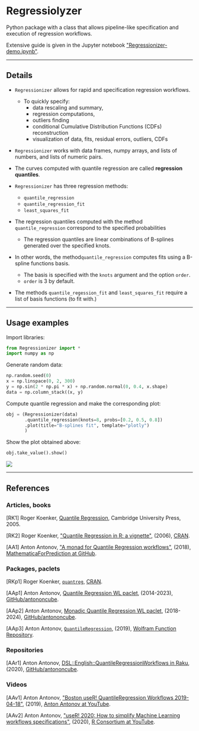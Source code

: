 # Regressiolyzer

Python package with a class that allows pipeline-like specification and execution of regression workflows.

Extensive guide is given in the Jupyter notebook 
["Regressionizer-demo.ipynb"](https://github.com/antononcube/Python-Regressionizer/blob/main/docs/Regressionizer-demo.ipynb).

-----

## Details

- `Regressionizer` allows for rapid and specification regression workflows.
  - To quickly specify: 
    - data rescaling and summary, 
    - regression computations,
    - outliers finding
    - conditional Cumulative Distribution Functions (CDFs) reconstruction
    - visualization of data, fits, residual errors, outliers, CDFs 

- `Regressionizer` works with data frames, numpy arrays, and lists of numbers, and lists of numeric pairs.

- The curves computed with quantile regression are called **regression quantiles**.

- `Regressionizer` has three regression methods:
  - `quantile_regression`
  - `quantile_regression_fit`
  - `least_squares_fit`
  
- The regression quantiles computed with the method `quantile_regression` correspond to the specified probabilities
  - The regression quantiles are linear combinations of B-splines generated over the specified knots.

- In other words, the method`quantile_regression` computes fits using a B-spline functions basis.  
  - The basis is specified with the `knots` argument and the option `order`.
  - `order` is 3 by default. 

- The methods `quantile_regession_fit` and `least_squares_fit` require a list of basis functions (to fit with.)

------

## Usage examples 

Import libraries:

```python
from Regressionizer import *
import numpy as np
```

Generate random data:

```python
np.random.seed(0)
x = np.linspace(0, 2, 300)
y = np.sin(2 * np.pi * x) + np.random.normal(0, 0.4, x.shape)
data = np.column_stack((x, y)
```

Compute quantile regression and make the corresponding plot:

```python
obj = (Regressionizer(data)
       .quantile_regression(knots=8, probs=[0.2, 0.5, 0.8])
       .plot(title="B-splines fit", template="plotly")
       )
```

Show the plot obtained above:

```python
obj.take_value().show()
```

![](https://github.com/antononcube/Python-Regressionizer/blob/main/docs/img/random-data-B-spline-rqs.png)

------

## References

### Articles, books

[RK1] Roger Koenker, 
[Quantile Regression](https://books.google.com/books/about/Quantile_Regression.html?id=hdkt7V4NXsgC), 
Cambridge University Press, 2005.

[RK2] Roger Koenker,
["Quantile Regression in R: a vignette"](https://cran.r-project.org/web/packages/quantreg/vignettes/rq.pdf),
(2006),
[CRAN](https://cran.r-project.org/).

[AA1] Anton Antonov,
["A monad for Quantile Regression workflows"](https://github.com/antononcube/MathematicaForPrediction/blob/master/MarkdownDocuments/A-monad-for-Quantile-Regression-workflows.md),
(2018),
[MathematicaForPrediction at GitHub](https://github.com/antononcube/MathematicaForPrediction).

### Packages, paclets

[RKp1] Roger Koenker,
[`quantreg`](https://cran.r-project.org/web/packages/quantreg/index.html),
[CRAN](https://cran.r-project.org/).

[AAp1] Anton Antonov,
[Quantile Regression WL paclet](https://github.com/antononcube/WL-QuantileRegression-paclet),
(2014-2023),
[GitHub/antononcube](https://github.com/antononcube).

[AAp2] Anton Antonov,
[Monadic Quantile Regression WL paclet](https://github.com/antononcube/WL-MonadicQuantileRegression-paclet),
(2018-2024),
[GitHub/antononcube](https://github.com/antononcube).

[AAp3] Anton Antonov,
[`QuantileRegression`](https://resources.wolframcloud.com/FunctionRepository/resources/QuantileRegression),
(2019),
[Wolfram Function Repository](https://resources.wolframcloud.com/FunctionRepository/resources/QuantileRegression).

### Repositories

[AAr1] Anton Antonov,
[DSL::English::QuantileRegressionWorkflows in Raku](https://github.com/antononcube/Raku-DSL-English-QuantileRegressionWorkflows),
(2020),
[GitHub/antononcube](https://github.com/antononcube/Raku-DSL-English-QuantileRegressionWorkflows).

### Videos

[AAv1] Anton Antonov,
["Boston useR! QuantileRegression Workflows 2019-04-18"](https://www.youtube.com/watch?v=a_Dk25xarvE),
(2019),
[Anton Antonov at YouTube](https://www.youtube.com/@AAA4Prediction).

[AAv2] Anton Antonov,
["useR! 2020: How to simplify Machine Learning workflows specifications"](https://www.youtube.com/watch?v=b9Uu7gRF5KY),
(2020),
[R Consortium at YouTube](https://www.youtube.com/channel/UC_R5smHVXRYGhZYDJsnXTwg).
